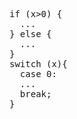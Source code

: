<!-- prettier-ignore -->
<pre>if (x>0) {<br>  ...<br>} else {<br>  ...<br>}<br>switch (x){<br>  case 0:<br>  ...<br>  break;<br>}</pre>
